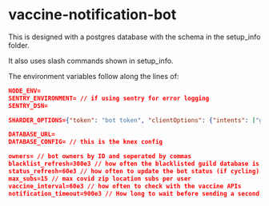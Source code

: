 # vaccine-notification-bot
 
This is designed with a postgres database with the schema in the setup_info folder.

It also uses slash commands shown in setup_info.

The environment variables follow along the lines of:

```json
NODE_ENV=
SENTRY_ENVIRONMENT= // if using sentry for error logging
SENTRY_DSN=

SHARDER_OPTIONS={"token": "bot token", "clientOptions": {"intents": ["guilds", "guildMessages", "directMessages"]}} // Options to pass to eris-fleet

DATABASE_URL=
DATABASE_CONFIG= // this is the knex config

owners= // bot owners by ID and seperated by commas
blacklist_refresh=300e3 // how often the blacklisted guild database is checked
status_refresh=60e3 // how often to update the bot status (if cycling)
max_subs=15 // max covid zip location subs per user
vaccine_interval=60e3 // how often to check with the vaccine APIs
notification_timeout=900e3 // How long to wait before sending a second notification for the same vaccine location if the location has had appointment information update 
```